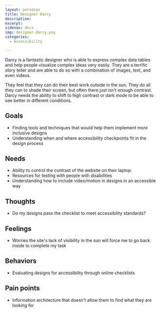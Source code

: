 ```yaml
---
layout: personas
title: Designer Darcy
description: 
excerpt: 
sidenav: docs
img: designer-darcy.png
categories:
  - Accessibility

---
```


Darcy is a fantastic designer who is able to express complex data tables and help people visualize complex ideas very easily. They are a terrific story teller and are able to do so with a combination of images, text, and even videos. 

They feel that they can do their best work outside in the sun. They do all they can to shade their screen, but often there just isn't enough contrast. Darcy needs the ability to shift to high contrast or dark mode to be able to see better in different conditions. 

## Goals
* Finding tools and techniques that would help them implement more inclusive designs
* Understanding when and where accessibility checkpoints fit in the design process

## Needs
* Ability to control the contrast of the website on their laptop.
* Resources for testing with people with disabilities
* Understanding how to include video/motion in designs in an accessible way

## Thoughts
* Do my designs pass the checklist to meet accessibility standards? 

## Feelings
* Worries the site's lack of visibility in the sun will force me to go back inside to complete my task

## Behaviors
* Evaluating designs for accessibility through online checklists

## Pain points
* Information architecture that doesn't allow them to find what they are looking for
